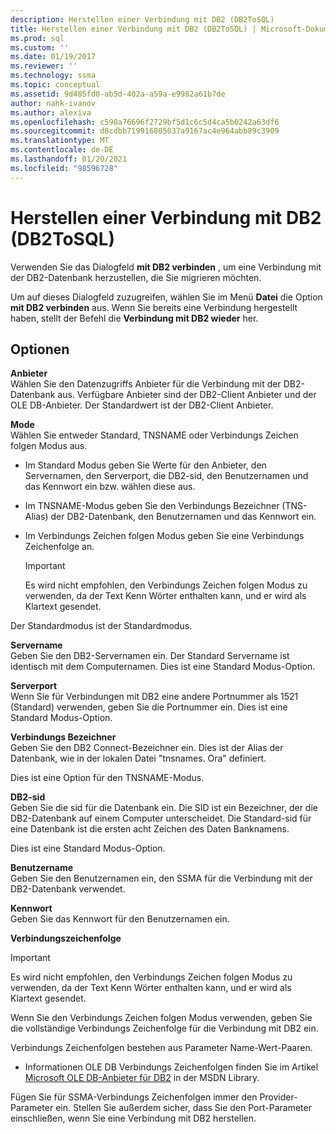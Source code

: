 ```yaml
---
description: Herstellen einer Verbindung mit DB2 (DB2ToSQL)
title: Herstellen einer Verbindung mit DB2 (DB2ToSQL) | Microsoft-Dokumentation
ms.prod: sql
ms.custom: ''
ms.date: 01/19/2017
ms.reviewer: ''
ms.technology: ssma
ms.topic: conceptual
ms.assetid: 9d485fd0-ab5d-402a-a59a-e9982a61b7de
author: nahk-ivanov
ms.author: alexiva
ms.openlocfilehash: c590a76696f2729bf5d1c6c5d4ca5b0242a63df6
ms.sourcegitcommit: d8cdbb719916805037a9167ac4e964abb89c3909
ms.translationtype: MT
ms.contentlocale: de-DE
ms.lasthandoff: 01/20/2021
ms.locfileid: "98596728"
---
```

# <a name="connect-to-db2-db2tosql"></a>Herstellen einer Verbindung mit DB2 (DB2ToSQL)
Verwenden Sie das Dialogfeld **mit DB2 verbinden** , um eine Verbindung mit der DB2-Datenbank herzustellen, die Sie migrieren möchten.  
  
Um auf dieses Dialogfeld zuzugreifen, wählen Sie im Menü **Datei** die Option **mit DB2 verbinden** aus. Wenn Sie bereits eine Verbindung hergestellt haben, stellt der Befehl die **Verbindung mit DB2 wieder** her.  
  
## <a name="options"></a>Optionen  
**Anbieter**  
Wählen Sie den Datenzugriffs Anbieter für die Verbindung mit der DB2-Datenbank aus. Verfügbare Anbieter sind der DB2-Client Anbieter und der OLE DB-Anbieter. Der Standardwert ist der DB2-Client Anbieter.  
  
**Mode**  
Wählen Sie entweder Standard, TNSNAME oder Verbindungs Zeichen folgen Modus aus.  
  
-   Im Standard Modus geben Sie Werte für den Anbieter, den Servernamen, den Serverport, die DB2-sid, den Benutzernamen und das Kennwort ein bzw. wählen diese aus.  
  
-   Im TNSNAME-Modus geben Sie den Verbindungs Bezeichner (TNS-Alias) der DB2-Datenbank, den Benutzernamen und das Kennwort ein.  
  
-   Im Verbindungs Zeichen folgen Modus geben Sie eine Verbindungs Zeichenfolge an.  
  
    > [!IMPORTANT]  
    > Es wird nicht empfohlen, den Verbindungs Zeichen folgen Modus zu verwenden, da der Text Kenn Wörter enthalten kann, und er wird als Klartext gesendet.  
  
Der Standardmodus ist der Standardmodus.  
  
**Servername**  
Geben Sie den DB2-Servernamen ein. Der Standard Servername ist identisch mit dem Computernamen. Dies ist eine Standard Modus-Option.  
  
**Serverport**  
Wenn Sie für Verbindungen mit DB2 eine andere Portnummer als 1521 (Standard) verwenden, geben Sie die Portnummer ein. Dies ist eine Standard Modus-Option.  
  
**Verbindungs Bezeichner**  
Geben Sie den DB2 Connect-Bezeichner ein. Dies ist der Alias der Datenbank, wie in der lokalen Datei "tnsnames. Ora" definiert.  
  
Dies ist eine Option für den TNSNAME-Modus.  
  
**DB2-sid**  
Geben Sie die sid für die Datenbank ein. Die SID ist ein Bezeichner, der die DB2-Datenbank auf einem Computer unterscheidet. Die Standard-sid für eine Datenbank ist die ersten acht Zeichen des Daten Banknamens.  
  
Dies ist eine Standard Modus-Option.  
  
**Benutzername**  
Geben Sie den Benutzernamen ein, den SSMA für die Verbindung mit der DB2-Datenbank verwendet.  
  
**Kennwort**  
Geben Sie das Kennwort für den Benutzernamen ein.  
  
**Verbindungszeichenfolge**  
> [!IMPORTANT]  
> Es wird nicht empfohlen, den Verbindungs Zeichen folgen Modus zu verwenden, da der Text Kenn Wörter enthalten kann, und er wird als Klartext gesendet.  
  
Wenn Sie den Verbindungs Zeichen folgen Modus verwenden, geben Sie die vollständige Verbindungs Zeichenfolge für die Verbindung mit DB2 ein.  
  
Verbindungs Zeichenfolgen bestehen aus Parameter Name-Wert-Paaren.  
  
-   Informationen OLE DB Verbindungs Zeichenfolgen finden Sie im Artikel [Microsoft OLE DB-Anbieter für DB2](../../ado/guide/appendixes/microsoft-ole-db-provider-for-oracle.md) in der MSDN Library.  
  
Fügen Sie für SSMA-Verbindungs Zeichenfolgen immer den Provider-Parameter ein. Stellen Sie außerdem sicher, dass Sie den Port-Parameter einschließen, wenn Sie eine Verbindung mit DB2 herstellen.  
